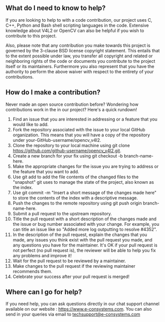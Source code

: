 
[//]: #
[//]: # "Copyright (c) 2017-2018, e-con Systems India Pvt. Ltd.  All rights reserved."
[//]: #

## What do I need to know to help?

If you are looking to help to with a code contribution, our project uses C, C++, 
Python and Bash shell scripting languages in the code. Extensive knowledge about 
V4L2 or OpenCV can also be helpful if you wish to contribute to this project.

Also, please note that any contribution you make towards this project is governed 
by the 3-clause BSD license copyright statement. This entails that to the extent possible 
under law, you transfer all copyright and related or neighboring rights of the 
code or documents you contribute to the project itself or its maintainers. 
Furthermore you also represent that you have the authority to perform the above 
waiver with respect to the entirety of your contributions.

## How do I make a contribution?

Never made an open source contribution before? Wondering how contributions work 
in the in our project? Here's a quick rundown!

1. Find an issue that you are interested in addressing or a feature that you 
   would like to add.
2. Fork the repository associated with the issue to your local GitHub organization. 
   This means that you will have a copy of the repository under 
   your-GitHub-username/opencv_v4l2.
3. Clone the repository to your local machine using git clone 
   https://github.com/github-username/opencv_v4l2.git.
4. Create a new branch for your fix using git checkout -b branch-name-here.
5. Make the appropriate changes for the issue you are trying to address or the 
   feature that you want to add.
6. Use git add <modified-files> to add the file contents of the changed files to 
   the "snapshot" git uses to manage the state of the project, also known as the 
   index.
7. Use git commit -m "Insert a short message of the changes made here" to store the 
   contents of the index with a descriptive message.
8. Push the changes to the remote repository using git push origin branch-name-here.
9. Submit a pull request to the upstream repository.
10. Title the pull request with a short description of the changes made and the 
   issue or bug number associated with your change. For example, you can title an 
   issue like so "Added more log outputting to resolve #4352".
11. In the description of the pull request, explain the changes that you made, any 
   issues you think exist with the pull request you made, and any questions you 
   have for the maintainer. It's OK if your pull request is not perfect (no pull 
   request is), the reviewer will be able to help you fix any problems and improve it!
12. Wait for the pull request to be reviewed by a maintainer.
13. Make changes to the pull request if the reviewing maintainer recommends them.
14. Celebrate your success after your pull request is merged!

## Where can I go for help?

If you need help, you can ask questions directly in our chat support channel available 
on our website : <https://www.e-consystems.com>. You can also send in your queries via email to
<techsupport@e-consystems.com>

